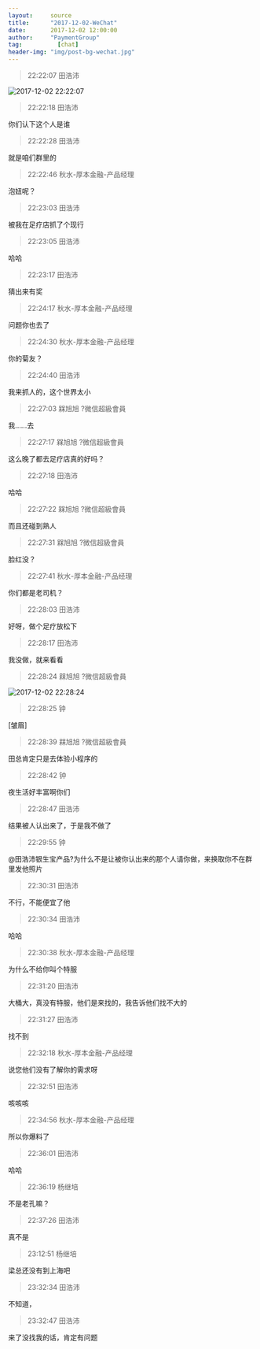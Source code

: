 ```yaml
---
layout:     source 
title:      "2017-12-02-WeChat"
date:       2017-12-02 12:00:00
author:     "PaymentGroup"
tag:		  [chat]
header-img: "img/post-bg-wechat.jpg"
---
```

> 22:22:07  田浩沛  
   
![2017-12-02 22:22:07](http://static.cocolian.cn/img/201712/20171202_222207.png) 
   
> 22:22:18  田浩沛  
   
你们认下这个人是谁  
   
> 22:22:28  田浩沛  
   
就是咱们群里的  
   
> 22:22:46  秋水-厚本金融-产品经理  
   
泡妞呢？  
   
> 22:23:03  田浩沛  
   
被我在足疗店抓了个现行  
   
> 22:23:05  田浩沛  
   
哈哈  
   
> 22:23:17  田浩沛  
   
猜出来有奖  
   
> 22:24:17  秋水-厚本金融-产品经理  
   
问题你也去了  
   
> 22:24:30  秋水-厚本金融-产品经理  
   
你的菊友？  
   
> 22:24:40  田浩沛  
   
我来抓人的，这个世界太小  
   
> 22:27:03  槑旭旭 ?微信超級會員  
   
我……去  
   
> 22:27:17  槑旭旭 ?微信超級會員  
   
这么晚了都去足疗店真的好吗？  
   
> 22:27:18  田浩沛  
   
哈哈  
   
> 22:27:22  槑旭旭 ?微信超級會員  
   
而且还碰到熟人  
   
> 22:27:31  槑旭旭 ?微信超級會員  
   
脸红没？  
   
> 22:27:41  秋水-厚本金融-产品经理  
   
你们都是老司机？  
   
> 22:28:03  田浩沛  
   
好呀，做个足疗放松下  
   
> 22:28:17  田浩沛  
   
我没做，就来看看  
   
> 22:28:24  槑旭旭 ?微信超級會員  
   
![2017-12-02 22:28:24](http://static.cocolian.cn/img/201712/20171202_222824.png) 
   
> 22:28:25  钟  
   
[皱眉]  
   
> 22:28:39  槑旭旭 ?微信超級會員  
   
田总肯定只是去体验小程序的  
   
> 22:28:42  钟  
   
夜生活好丰富啊你们  
   
> 22:28:47  田浩沛  
   
结果被人认出来了，于是我不做了  
   
> 22:29:55  钟  
   
@田浩沛银生宝产品?为什么不是让被你认出来的那个人请你做，来换取你不在群里发他照片  
   
> 22:30:31  田浩沛  
   
不行，不能便宜了他  
   
> 22:30:34  田浩沛  
   
哈哈  
   
> 22:30:38  秋水-厚本金融-产品经理  
   
为什么不给你叫个特服  
   
> 22:31:20  田浩沛  
   
大桶大，真没有特服，他们是来找的，我告诉他们找不大的  
   
> 22:31:27  田浩沛  
   
找不到  
   
> 22:32:18  秋水-厚本金融-产品经理  
   
说您他们没有了解你的需求呀  
   
> 22:32:51  田浩沛  
   
咳咳咳  
   
> 22:34:56  秋水-厚本金融-产品经理  
   
所以你爆料了  
   
> 22:36:01  田浩沛  
   
哈哈  
   
> 22:36:19  杨继培  
   
不是老孔嘛？  
   
> 22:37:26  田浩沛  
   
真不是  
   
> 23:12:51  杨继培  
   
梁总还没有到上海吧  
   
> 23:32:34  田浩沛  
   
不知道，  
   
> 23:32:47  田浩沛  
   
来了没找我的话，肯定有问题  
   
